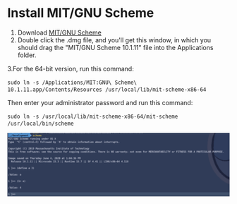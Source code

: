 # Install MIT/GNU Scheme

1. Download [MIT/GNU Scheme](https://ftp.gnu.org/gnu/mit-scheme/stable.pkg/10.1.11/mit-scheme-10.1.11-x86-64.dmg)
2. Double click the .dmg file, and you'll get this window, in which you should drag the "MIT/GNU Scheme 10.1.11" file into the Applications folder.

3.For the 64-bit version, run this command:

```shell
sudo ln -s /Applications/MIT:GNU\ Scheme\ 10.1.11.app/Contents/Resources /usr/local/lib/mit-scheme-x86-64
```

Then enter your administrator password and run this command:

```shell
sudo ln -s /usr/local/lib/mit-scheme-x86-64/mit-scheme /usr/local/bin/scheme
```

![scheme](mit-gnu-scheme.png)

